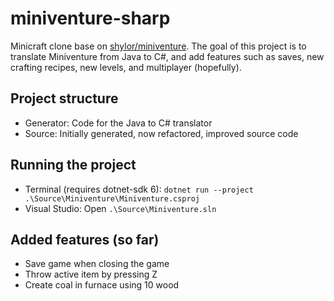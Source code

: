 # miniventure-sharp

Minicraft clone base on [shylor/miniventure](https://github.com/shylor/miniventure). The goal of this project is to translate Miniventure from Java to C#, and add features such as saves, new crafting recipes, new levels, and multiplayer (hopefully).

## Project structure

- Generator: Code for the Java to C# translator
- Source: Initially generated, now refactored, improved source code

## Running the project

- Terminal (requires dotnet-sdk 6): `dotnet run --project .\Source\Miniventure\Miniventure.csproj`
- Visual Studio: Open `.\Source\Miniventure.sln`

## Added features (so far)

- Save game when closing the game
- Throw active item by pressing Z
- Create coal in furnace using 10 wood
